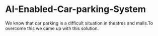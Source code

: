 # AI-Enabled-Car-parking-System
We know that car parking is a difficult situation in theatres and malls.To overcome this we came up with this solution.
